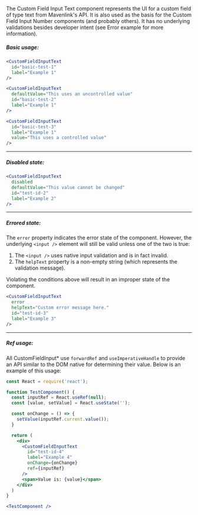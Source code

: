 The Custom Field Input Text component represents the UI for a custom field of type text from Mavenlink's API.
It is also used as the basis for the Custom Field Input Number components (and probably others).
It has no underlying validations besides developer intent (see Error example for more information).

##### Basic usage:

```jsx
<CustomFieldInputText
  id="basic-test-1"
  label="Example 1"
/>

<CustomFieldInputText
  defaultValue="This uses an uncontrolled value"
  id="basic-test-2"
  label="Example 1"
/>

<CustomFieldInputText
  id="basic-test-3"
  label="Example 1"
  value="This uses a controlled value"
/>
```
----
##### Disabled state:
```jsx
<CustomFieldInputText
  disabled
  defaultValue="This value cannot be changed"
  id="test-id-2"
  label="Example 2"
/>
```
----
##### Errored state:

The `error` property indicates the error state of the component.
However, the underlying `<input />` element will still be valid unless one of the two is true:

1. The `<input />` uses native input validation and is in fact invalid.
2. The `helpText` property is a non-empty string (which represents the validation message).

Violating the conditions above will result in an improper state of the component.

```jsx
<CustomFieldInputText
  error
  helpText="Custom error message here."
  id="test-id-3"
  label="Example 3"
/>
```
----
##### Ref usage:

All CustomFieldInput* use `forwardRef` and `useImperativeHandle` to provide an API similar to the DOM native for determining their value.
Below is an example of this usage:

```jsx
const React = require('react');

function TestComponent() {
  const inputRef = React.useRef(null);
  const [value, setValue] = React.useState('');

  const onChange = () => {
    setValue(inputRef.current.value());
  }

  return (
    <div>
      <CustomFieldInputText
        id="test-id-4"
        label="Example 4"
        onChange={onChange}
        ref={inputRef}
      />
      <span>Value is: {value}</span>
    </div>
  )
}

<TestComponent />
```
